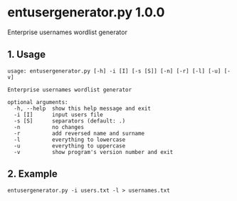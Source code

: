 # entusergenerator.py 1.0.0
Enterprise usernames wordlist generator

## 1. Usage

```
usage: entusergenerator.py [-h] -i [I] [-s [S]] [-n] [-r] [-l] [-u] [-v]

Enterprise usernames wordlist generator

optional arguments:
  -h, --help  show this help message and exit
  -i [I]      input users file
  -s [S]      separators (default: .)
  -n          no changes
  -r          add reversed name and surname
  -l          everything to lowercase
  -u          everything to uppercase
  -v          show program's version number and exit
```

## 2. Example

```
entusergenerator.py -i users.txt -l > usernames.txt
```